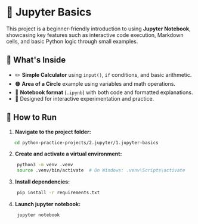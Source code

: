 # 📓 Jupyter Basics

This project is a beginner-friendly introduction to using **Jupyter Notebook**, showcasing key features such as interactive code execution, Markdown cells, and basic Python logic through small examples.

## 🧠 What's Inside

- ✏️ **Simple Calculator** using `input()`, `if` conditions, and basic arithmetic.
- 🟠 **Area of a Circle** example using variables and math operations.
- 📄 **Notebook format** (`.ipynb`) with both code and formatted explanations.
- 🧪 Designed for interactive experimentation and practice.

## 🚀 How to Run

1. **Navigate to the project folder:**

```bash
   cd python-practice-projects/2.jupyter/1.jupyter-basics
```

2. **Create and activate a virtual environment:**

```bash
    python3 -m venv .venv
    source .venv/bin/activate  # On Windows: .venv\Scripts\activate
```

3. **Install dependencies:**

```bash
    pip install -r requirements.txt
```

4. **Launch jupyter notebook:**

```bash
    jupyter notebook
```